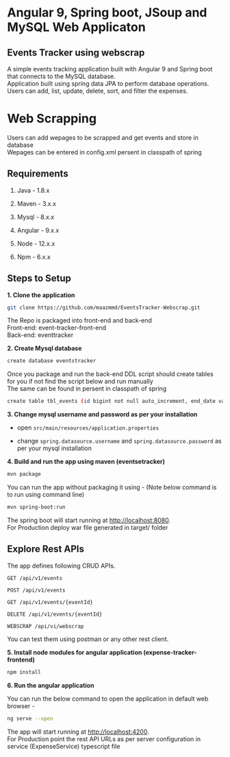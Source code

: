 # Angular 9, Spring boot, JSoup and MySQL Web Applicaton
##  Events Tracker using webscrap
A simple events tracking application built with Angular 9 and Spring boot that connects to the MySQL database.  
Application built using spring data JPA to perform database operations. Users can add, list, update, delete, sort, and filter the expenses.  

# Web Scrapping
Users can add wepages to be scrapped and get events and store in database  
Wepages can be entered in config.xml persent in classpath of spring  

## Requirements

1. Java - 1.8.x

2. Maven - 3.x.x

3. Mysql - 8.x.x

4. Angular - 9.x.x

5. Node - 12.x.x

6. Npm - 6.x.x

## Steps to Setup

**1. Clone the application**

```bash
git clone https://github.com/maazmmd/EventsTracker-Webscrap.git
```
The Repo is packaged into front-end and back-end  
Front-end: event-tracker-front-end  
Back-end: eventtracker  

**2. Create Mysql database**
```bash
create database eventstracker
```

Once you package and run the back-end DDL script should create tables for you if not find the script below and run manually  
The same can be found in persent in classpath of spring    
```bash
create table tbl_events (id bigint not null auto_increment, end_date varchar(255), event varchar(255), location varchar(255), origin varchar(255), start_date varchar(255), website varchar(255), primary key (id));
```

**3. Change mysql username and password as per your installation**

+ open `src/main/resources/application.properties`

+ change `spring.datasource.username` and `spring.datasource.password` as per your mysql installation


**4. Build and run the app using maven (eventsetracker)**
```bash
mvn package
```
You can run the app without packaging it using - (Note below command is to run using command line)

```bash
mvn spring-boot:run
```

The spring boot will start running at <http://localhost:8080>.  
For Production deploy war file generated in target/ folder

## Explore Rest APIs

The app defines following CRUD APIs.

    GET /api/v1/events
    
    POST /api/v1/events
    
    GET /api/v1/events/{eventId}
    
    DELETE /api/v1/events/{eventId}
    
    WEBSCRAP /api/vi/webscrap

You can test them using postman or any other rest client.

**5. Install node modules for angular application (expense-tracker-frontend)**

```bash
npm install
```

**6. Run the angular application**

You can run the below command to open the application in default web browser -

```bash
ng serve --open
```

The app will start running at <http://localhost:4200>.  
For Production point the rest API URLs as per server configuration in service (ExpenseService) typescript file 

